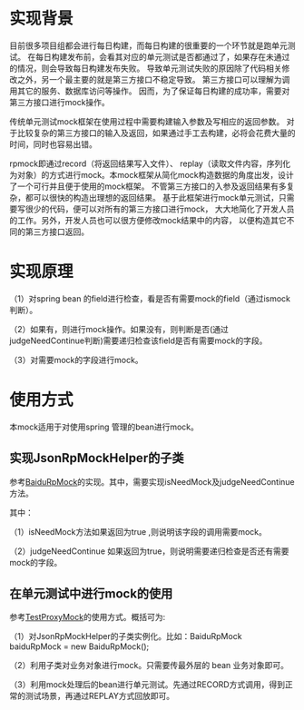 # 实现背景
目前很多项目组都会进行每日构建，而每日构建的很重要的一个环节就是跑单元测试。
在每日构建发布前，会看其对应的单元测试是否都通过了，如果存在未通过的情况，则会导致每日构建发布失败。
导致单元测试失败的原因除了代码相关修改之外，另一个最主要的就是第三方接口不稳定导致。
第三方接口可以理解为调用其它的服务、数据库访问等操作。
因而，为了保证每日构建的成功率，需要对第三方接口进行mock操作。

传统单元测试mock框架在使用过程中需要构建输入参数及写相应的返回参数。
对于比较复杂的第三方接口的输入及返回，如果通过手工去构建，必将会花费大量的时间，同时也容易出错。

rpmock即通过record（将返回结果写入文件）、 replay（读取文件内容，序列化为对象）的方式进行mock。本mock框架从简化mock构造数据的角度出发，设计了一个可行并且便于使用的mock框架。
不管第三方接口的入参及返回结果有多复杂，都可以很快的构造出理想的返回结果。
基于此框架进行mock单元测试，只需要写很少的代码，便可以对所有的第三方接口进行mock，
大大地简化了开发人员的工作。另外，开发人员也可以很方便修改mock结果中的内容，
以便构造其它不同的第三方接口返回。
# 实现原理
（1）对spring bean 的field进行检查，看是否有需要mock的field（通过ismock判断）。

（2）如果有，则进行mock操作。如果没有，则判断是否(通过judgeNeedContinue判断)需要递归检查该field是否有需要mock的字段。

（3）对需要mock的字段进行mock。

# 使用方式
本mock适用于对使用spring 管理的bean进行mock。
## 实现JsonRpMockHelper的子类
参考[BaiduRpMock](https://github.com/micat707/myprojects/blob/master/rp-mocktest/src/test/java/com/yao/test/mockimpl/BaiduRpMock.java)的实现。其中，需要实现isNeedMock及judgeNeedContinue方法。

其中：

（1）isNeedMock方法如果返回为true ,则说明该字段的调用需要mock。

（2）judgeNeedContinue 如果返回为true，则说明需要递归检查是否还有需要mock的字段。

## 在单元测试中进行mock的使用
参考[TestProxyMock](https://github.com/micat707/myprojects/blob/master/rp-mocktest/src/test/java/com/yao/test/testcase/proxy/TestProxyMock.java)的使用方式。概括可为:

（1）对JsonRpMockHelper的子类实例化。比如：BaiduRpMock baiduRpMock = new BaiduRpMock();

（2）利用子类对业务对象进行mock。只需要传最外层的 bean 业务对象即可。

（3）利用mock处理后的bean进行单元测试。先通过RECORD方式调用，得到正常的测试场景，再通过REPLAY方式回放即可。
